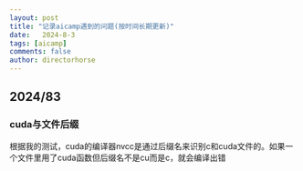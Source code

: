 ```yaml
---
layout: post
title: "记录aicamp遇到的问题(按时间长期更新)"
date:   2024-8-3
tags: [aicamp]
comments: false
author: directorhorse
---
```

## 2024/83
### cuda与文件后缀
根据我的测试，cuda的编译器nvcc是通过后缀名来识别c和cuda文件的。如果一个文件里用了cuda函数但后缀名不是cu而是c，就会编译出错